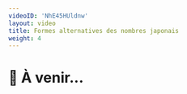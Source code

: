 ```yaml
---
videoID: 'NhE45HUldnw'
layout: video
title: Formes alternatives des nombres japonais
weight: 4
---
```


# 👷 À venir...
